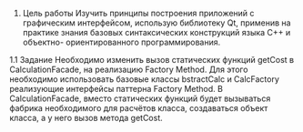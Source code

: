 1. Цель работы
Изучить принципы построения приложений с графическим интерфейсом, использую библиотеку
Qt, применив на практике знания базовых синтаксических конструкций языка C++ и объектно-
ориентированного программирования.

1.1 Задание
Необходимо изменить вызов статических функций getCost в CalculationFacade, на
реализацию Factory Method. Для этого необходимо использовать базовые классы
bstractCalc и CalcFactory реализующие интерфейсы паттерна Factory Method. В
CalculationFacade, вместо статических функций будет вызываться фабрика необходимого
для расчётов класса, создаваться объект класса, а у него вызов метода getCost.
